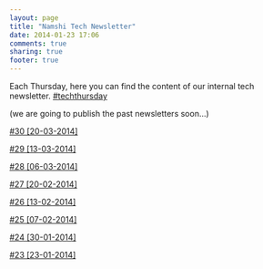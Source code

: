 ```yaml
---
layout: page
title: "Namshi Tech Newsletter"
date: 2014-01-23 17:06
comments: true
sharing: true
footer: true
---
```


Each Thursday, here you can find the content of our internal tech newsletter. [#techthursday](https://twitter.com/search?q=%23TechThursday)

(we are going to publish the past newsletters soon...)

[#30 [20-03-2014]](/blog/2014/03/20/newsletter-number-30/)

[#29 [13-03-2014]](/blog/2014/03/13/newsletter-at-29/)

[#28 [06-03-2014]](/blog/2014/03/06/newsletter-number-28/)

[#27 [20-02-2014]](/blog/2014/02/20/newsletter-number-27/)

[#26 [13-02-2014]](/blog/2014/02/13/newsletter-number-26/)

[#25 [07-02-2014]](/blog/2014/02/07/newsletter-number-25/)

[#24 [30-01-2014]](/blog/2014/01/30/newsletter-number-24/)

[#23 [23-01-2014]](/blog/2014/01/23/newsletter-number-23/)